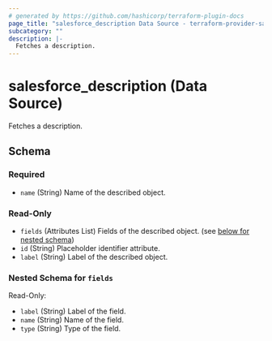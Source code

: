 ```yaml
---
# generated by https://github.com/hashicorp/terraform-plugin-docs
page_title: "salesforce_description Data Source - terraform-provider-salesforce"
subcategory: ""
description: |-
  Fetches a description.
---
```


# salesforce_description (Data Source)

Fetches a description.



<!-- schema generated by tfplugindocs -->
## Schema

### Required

- `name` (String) Name of the described object.

### Read-Only

- `fields` (Attributes List) Fields of the described object. (see [below for nested schema](#nestedatt--fields))
- `id` (String) Placeholder identifier attribute.
- `label` (String) Label of the described object.

<a id="nestedatt--fields"></a>
### Nested Schema for `fields`

Read-Only:

- `label` (String) Label of the field.
- `name` (String) Name of the field.
- `type` (String) Type of the field.
